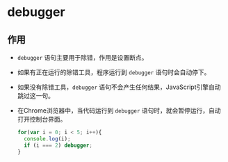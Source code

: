 # debugger

## 作用

*   `debugger` 语句主要用于除错，作用是设置断点。

*   如果有正在运行的除错工具，程序运行到 `debugger` 语句时会自动停下。

*   如果没有除错工具，`debugger` 语句不会产生任何结果，JavaScript引擎自动跳过这一句。

*   在Chrome浏览器中，当代码运行到 `debugger` 语句时，就会暂停运行，自动打开控制台界面。

    ```javascript
    for(var i = 0; i < 5; i++){
      console.log(i);
      if (i === 2) debugger;
    }
    ```
